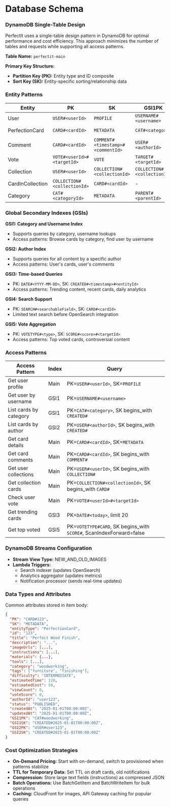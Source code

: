 # Database Schema

### DynamoDB Single-Table Design

PerfectIt uses a single-table design pattern in DynamoDB for optimal performance and cost efficiency. This approach minimizes the number of tables and requests while supporting all access patterns.

**Table Name:** `perfectit-main`

**Primary Key Structure:**
- **Partition Key (PK):** Entity type and ID composite
- **Sort Key (SK):** Entity-specific sorting/relationship data

### Entity Patterns

| Entity | PK | SK | GSI1PK | GSI1SK | GSI2PK | GSI2SK |
|--------|----|----|--------|--------|--------|--------|
| User | `USER#<userId>` | `PROFILE` | `USERNAME#<username>` | `PROFILE` | - | - |
| PerfectionCard | `CARD#<cardId>` | `METADATA` | `CAT#<category>` | `CREATED#<timestamp>` | `USER#<authorId>` | `CREATED#<timestamp>` |
| Comment | `CARD#<cardId>` | `COMMENT#<timestamp>#<commentId>` | `USER#<authorId>` | `COMMENT#<timestamp>` | - | - |
| Vote | `VOTE#<userId>#<targetId>` | `VOTE` | `TARGET#<targetId>` | `VOTE#<timestamp>` | - | - |
| Collection | `USER#<userId>` | `COLLECTION#<collectionId>` | `COLLECTION#<collectionId>` | `METADATA` | - | - |
| CardInCollection | `COLLECTION#<collectionId>` | `CARD#<cardId>` | - | - | - | - |
| Category | `CAT#<categoryId>` | `METADATA` | `PARENT#<parentId>` | `SORT#<sortOrder>` | - | - |

### Global Secondary Indexes (GSIs)

**GSI1: Category and Username Index**
- Supports queries by category, username lookups
- Access patterns: Browse cards by category, find user by username

**GSI2: Author Index**
- Supports queries for all content by a specific author
- Access patterns: User's cards, user's comments

**GSI3: Time-based Queries**
- PK: `DATE#<YYYY-MM-DD>`, SK: `CREATED#<timestamp>#<entityId>`
- Access patterns: Trending content, recent cards, daily analytics

**GSI4: Search Support**
- PK: `SEARCH#<searchableField>`, SK: `CARD#<cardId>`
- Limited text search before OpenSearch integration

**GSI5: Vote Aggregation**
- PK: `VOTETYPE#<type>`, SK: `SCORE#<score>#<targetId>`
- Access patterns: Top voted cards, controversial content

### Access Patterns

| Access Pattern | Index | Query |
|---------------|-------|-------|
| Get user profile | Main | PK=`USER#<userId>`, SK=`PROFILE` |
| Get user by username | GSI1 | PK=`USERNAME#<username>` |
| List cards by category | GSI1 | PK=`CAT#<category>`, SK begins_with `CREATED#` |
| List cards by author | GSI2 | PK=`USER#<authorId>`, SK begins_with `CREATED#` |
| Get card details | Main | PK=`CARD#<cardId>`, SK=`METADATA` |
| Get card comments | Main | PK=`CARD#<cardId>`, SK begins_with `COMMENT#` |
| Get user collections | Main | PK=`USER#<userId>`, SK begins_with `COLLECTION#` |
| Get collection cards | Main | PK=`COLLECTION#<collectionId>`, SK begins_with `CARD#` |
| Check user vote | Main | PK=`VOTE#<userId>#<targetId>` |
| Get trending cards | GSI3 | PK=`DATE#<today>`, limit 20 |
| Get top voted | GSI5 | PK=`VOTETYPE#CARD`, SK begins_with `SCORE#`, ScanIndexForward=false |

### DynamoDB Streams Configuration

- **Stream View Type:** NEW_AND_OLD_IMAGES
- **Lambda Triggers:**
  - Search indexer (updates OpenSearch)
  - Analytics aggregator (updates metrics)
  - Notification processor (sends real-time updates)

### Data Types and Attributes

Common attributes stored in item body:
```json
{
  "PK": "CARD#123",
  "SK": "METADATA",
  "entityType": "PerfectionCard",
  "id": "123",
  "title": "Perfect Wood Finish",
  "description": "...",
  "imageUrls": [...],
  "instructions": [...],
  "materials": {...},
  "tools": [...],
  "category": "woodworking",
  "tags": ["furniture", "finishing"],
  "difficulty": "INTERMEDIATE",
  "estimatedTime": 120,
  "estimatedCost": 50,
  "viewCount": 0,
  "voteScore": 0,
  "authorId": "user123",
  "status": "PUBLISHED",
  "createdAt": "2025-01-01T00:00:00Z",
  "updatedAt": "2025-01-01T00:00:00Z",
  "GSI1PK": "CAT#woodworking",
  "GSI1SK": "CREATED#2025-01-01T00:00:00Z",
  "GSI2PK": "USER#user123",
  "GSI2SK": "CREATED#2025-01-01T00:00:00Z"
}
```

### Cost Optimization Strategies

- **On-Demand Pricing:** Start with on-demand, switch to provisioned when patterns stabilize
- **TTL for Temporary Data:** Set TTL on draft cards, old notifications
- **Compression:** Store large text fields (instructions) as compressed JSON
- **Batch Operations:** Use BatchGetItem and BatchWriteItem for bulk operations
- **Caching:** CloudFront for images, API Gateway caching for popular queries

